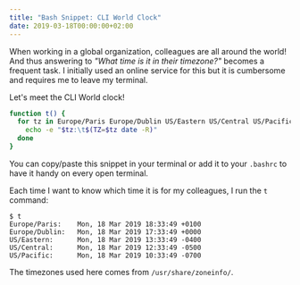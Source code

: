 ```yaml
---
title: "Bash Snippet: CLI World Clock"
date: 2019-03-18T00:00:00+02:00
---
```


When working in a global organization, colleagues are all around the world!
And thus answering to *"What time is it in their timezone?"* becomes a frequent
task. I initially used an online service for this but it is cumbersome and
requires me to leave my terminal.

Let's meet the CLI World clock!

<!--more-->

```sh
function t() {
  for tz in Europe/Paris Europe/Dublin US/Eastern US/Central US/Pacific; do
    echo -e "$tz:\t$(TZ=$tz date -R)"
  done
}
```

You can copy/paste this snippet in your terminal or add it to your `.bashrc`
to have it handy on every open terminal.

Each time I want to know which time it is for my colleagues, I run the `t`
command:

```raw
$ t
Europe/Paris:    Mon, 18 Mar 2019 18:33:49 +0100
Europe/Dublin:   Mon, 18 Mar 2019 17:33:49 +0000
US/Eastern:      Mon, 18 Mar 2019 13:33:49 -0400
US/Central:      Mon, 18 Mar 2019 12:33:49 -0500
US/Pacific:      Mon, 18 Mar 2019 10:33:49 -0700
```

The timezones used here comes from `/usr/share/zoneinfo/`.
